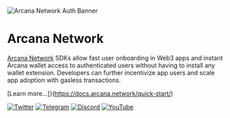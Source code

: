 ![Arcana Network Auth Banner](https://raw.githubusercontent.com/arcana-network/branding/main/an_banner_feb_24.png)

# Arcana Network

[Arcana Network](https://www.arcana.network/) SDKs allow fast user onboarding in Web3 apps and instant Arcana wallet access to authenticated users without having to install any wallet extension. Developers can further incentivize app users and scale app adoption with gasless transactions.

[Learn more...]}(https://docs.arcana.network/quick-start/)

<div>
  <a title="Twitter" href="https://twitter.com/ArcanaNetwork"><img alt="Twitter" src="https://img.shields.io/twitter/url?style=social&url=https%3A%2F%2Ftwitter.com%2FArcanaNetwork"/></a>
  <a title="Telegram" href="https://telegram.me/ArcanaNetwork"><img alt="Telegram" src="https://img.shields.io/badge/Telegram-2CA5E0?style=flat&logo=telegram&logoColor=white"/></a>
  <a title="Discord" href="https://discord.gg/6g7fQvEpd"><img alt="Discord" src="https://img.shields.io/badge/Discord-%235865F2.svg?style=flat&logo=discord&logoColor=white"/></a>
  <a title="YouTube" href="https://www.youtube.com/@ArcanaNetwork"><img alt="YouTube" src="https://img.shields.io/badge/YouTube-%235865F2.svg?style=flat&logo=youtube&logoColor=white"/></a>
</div>
